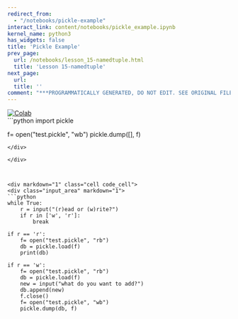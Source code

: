 ```yaml
---
redirect_from:
  - "/notebooks/pickle-example"
interact_link: content/notebooks/pickle_example.ipynb
kernel_name: python3
has_widgets: false
title: 'Pickle Example'
prev_page:
  url: /notebooks/lesson_15-namedtuple.html
  title: 'Lesson 15-namedtuple'
next_page:
  url: 
  title: ''
comment: "***PROGRAMMATICALLY GENERATED, DO NOT EDIT. SEE ORIGINAL FILES IN /content***"
---
```

<a href="https://colab.research.google.com/github/aviadr1/learn-python/blob/master/live%20class%20demonstrations/pickle%20example.ipynb" target="_blank">
<img src="https://colab.research.google.com/assets/colab-badge.svg" 
     title="Open this file in Google Colab" alt="Colab"/>
</a>




<div markdown="1" class="cell code_cell">
<div class="input_area" markdown="1">
```python
import pickle

f= open("test.pickle", "wb")
pickle.dump([], f)

```
</div>

</div>



<div markdown="1" class="cell code_cell">
<div class="input_area" markdown="1">
```python
while True:
    r = input("(r)ead or (w)rite?")
    if r in ['w', 'r']:
        break

if r == 'r':
    f= open("test.pickle", "rb")
    db = pickle.load(f)
    print(db)
    
if r == 'w':
    f= open("test.pickle", "rb")
    db = pickle.load(f)
    new = input("what do you want to add?")
    db.append(new)
    f.close()
    f= open("test.pickle", "wb")
    pickle.dump(db, f)
    

```
</div>

</div>

